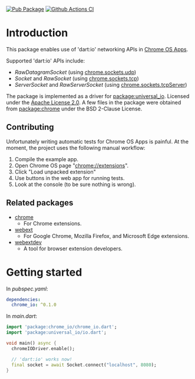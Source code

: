 [![Pub Package](https://img.shields.io/pub/v/chrome_io.svg)](https://pub.dartlang.org/packages/chrome_io)
[![Github Actions CI](https://github.com/dart-io-packages/universal_io/workflows/Dart%20CI/badge.svg)](https://github.com/dart-io-packages/universal_io/actions?query=workflow%3A%22Dart+CI%22)

# Introduction
This package enables use of 'dart:io' networking APIs in [Chrome OS Apps](https://developer.chrome.com/apps).

Supported 'dart:io' APIs include:
  * _RawDatagramSocket_ (using [chrome.sockets.udp](https://developer.chrome.com/apps/sockets_udp))
  * _Socket_ and _RawSocket_ (using [chrome.sockets.tcp](https://developer.chrome.com/apps/sockets_tcp))
  * _ServerSocket_ and _RawServerSocket_ (using [chrome.sockets.tcpServer](https://developer.chrome.com/apps/sockets_tcpserver))

The package is implemented as a driver for [package:universal_io](https://pub.dev/packages/universal_io).
Licensed under the [Apache License 2.0](LICENSE). A few files in the package were obtained from
[package:chrome](https://pub.dev/packages/chrome) under the BSD 2-Clause License.

## Contributing
Unfortunately writing automatic tests for Chrome OS Apps is painful. At the moment, the project uses
the following manual workflow:
  1. Compile the example app.
  2. Open Chrome OS page "[chrome://extensions](chrome://extensions)".
  3. Click "Load unpacked extension"
  4. Use buttons in the web app for running tests.
  5. Look at the console (to be sure nothing is wrong).

## Related packages
  * [chrome](https://pub.dev/packages/chrome)
    * For Chrome extensions.
  * [webext](https://pub.dev/packages/webext)
    * For Google Chrome, Mozilla Firefox, and Microsoft Edge extensions.
  * [webextdev](https://pub.dev/packages/webextdev)
    * A tool for browser extension developers.

# Getting started
In _pubspec.yaml_:
```yaml
dependencies:
  chrome_io: ^0.1.0
```

In _main.dart_:
```dart
import 'package:chrome_io/chrome_io.dart';
import 'package:universal_io/io.dart';

void main() async {
  chromeIODriver.enable();

  // 'dart:io' works now!
  final socket = await Socket.connect("localhost", 8080);
}
```